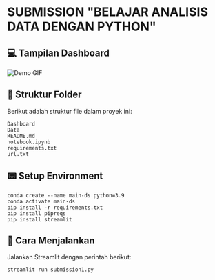 # SUBMISSION "BELAJAR ANALISIS DATA DENGAN PYTHON"

## 💻 Tampilan Dashboard
![Demo GIF](https://raw.githubusercontent.com/tianiayu/Hasil-Submission-1/main/video-to-gif/ScreenRecording2025-03-08060621-ezgif.com-video-to-gif-converter.gif)

## 📂 Struktur Folder
Berikut adalah struktur file dalam proyek ini:
```
Dashboard
Data
README.md
notebook.ipynb
requirements.txt
url.txt
```

## 📟 Setup Environment
```
conda create --name main-ds python=3.9
conda activate main-ds
pip install -r requirements.txt
pip install pipreqs
pip install streamlit
```

## 🚀 Cara Menjalankan
Jalankan Streamlit dengan perintah berikut:
```
streamlit run submission1.py
```
